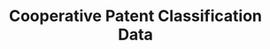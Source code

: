 ---
layout: default
bigquery: https://console.cloud.google.com/bigquery?p=patents-public-data&d=cpc&page=dataset
citation: '“Cooperative Patent Classification” by the EPO and USPTO, for public use. '
contributors: EPO, USPTO
cost: None
description: Cooperative Patent Classification Data contains the scheme and definitions
  of the Cooperative Patent Classification system for classifying patent documents.
  The CPC is the result of a partnership between the EPO and the USPTO in their joint
  effort to develop a common, internationally compatible classification system for
  technical documents, in particular patent publications, which will be used by both
  offices in the patent granting process
documentation: https://www.cooperativepatentclassification.org/cpcSchemeAndDefinitions
last_edit: 04/12/2022, 23:00:05
location: https://www.cooperativepatentclassification.org/index
maintained_by: USPTO, EPO
schema_fields:
- level
- informativeReferences
- synonyms
- residualReferences
- childGroups
- definition
- applicationReferences
- titleFull
- residual_references
- notAllocatable
- title_part
- additional_only
- sizeCache
- child_groups
- status
- children
- informative_references
- limitingReferences
- parents
- title_full
- limiting_references
- ipc_concordant
- ipcConcordant
- breakdownCode
- titlePart
- not_allocatable
- date_revised
- breakdown_code
- dateRevised
- application_references
- glossary
- symbol
shortname: cooperative_patent_classification
tags:
- patents
- science
title: Cooperative Patent Classification Data
uuid: 984374a7-16e9-4b35-9445-458daceb01bf
---